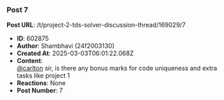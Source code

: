 ### Post 7
**Post URL**: /t/project-2-tds-solver-discussion-thread/169029/7
- **ID**: 602875
- **Author**: Shambhavi  (24f2003130)
- **Created At**: 2025-03-03T06:01:22.068Z
- **Content**:  
  <a class="mention" href="/u/carlton">@carlton</a> sir, is there any bonus marks for code uniqueness and extra tasks like project 1
- **Reactions**: None
- **Post Number**: 7

